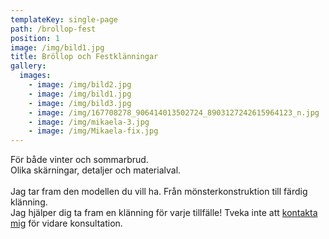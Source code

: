 ```yaml
---
templateKey: single-page
path: /brollop-fest
position: 1
image: /img/bild1.jpg
title: Bröllop och Festklänningar
gallery:
  images:
    - image: /img/bild2.jpg
    - image: /img/bild1.jpg
    - image: /img/bild3.jpg
    - image: /img/167708278_906414013502724_8903127242615964123_n.jpg
    - image: /img/mikaela-3.jpg
    - image: /img/Mikaela-fix.jpg
---
```

För både vinter och sommarbrud.\
Olika skärningar, detaljer och materialval.\
\
Jag tar fram den modellen du vill ha. Från mönsterkonstruktion till färdig klänning.\
Jag hjälper dig ta fram en klänning för varje tillfälle! Tveka inte att [kontakta mig](/kontakt) för vidare konsultation.